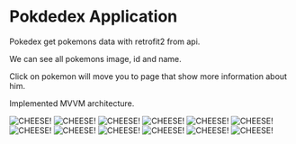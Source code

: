 # Pokdedex Application

Pokedex get pokemons data with retrofit2 from api.

We can see all pokemons image, id and name.

Click on pokemon will move you to page that show more information about him.

Implemented MVVM architecture.

![CHEESE!](https://user-images.githubusercontent.com/74861262/218753989-dde153ec-4405-483c-8cd9-424147fdaff1.png)
![CHEESE!](https://user-images.githubusercontent.com/74861262/218753796-427501f0-159a-417b-a57e-9194d46ef028.png)
![CHEESE!](https://user-images.githubusercontent.com/74861262/218754140-4e7825ba-5157-47ce-b5ec-e9a6b37ae02e.png)
![CHEESE!](https://user-images.githubusercontent.com/74861262/218753823-209e49f5-5919-4f48-8a06-581dbe4f494a.png)
![CHEESE!](https://user-images.githubusercontent.com/74861262/218754168-060e13e9-a47d-485e-8235-6d3b8640161b.png)
![CHEESE!](https://user-images.githubusercontent.com/74861262/218753905-e7a52a0c-41dc-490d-9731-2a7553080dfc.png)
![CHEESE!](https://user-images.githubusercontent.com/74861262/218754204-524861a0-278c-4843-b171-04dba1000d1a.png)
![CHEESE!](https://user-images.githubusercontent.com/74861262/218753936-609b20da-b7c6-4804-bfa2-140e35109f19.png)
![CHEESE!](https://user-images.githubusercontent.com/74861262/218754236-ed36e3eb-e4a6-4c61-ae26-5351dbe0da0b.png)
![CHEESE!](https://user-images.githubusercontent.com/74861262/218754023-3d83d53f-9603-45cd-81fc-62187fe93246.png)
![CHEESE!](https://user-images.githubusercontent.com/74861262/218754257-0fee4085-3e54-4cf1-a3ad-0a1b3fab7586.png)
![CHEESE!](https://user-images.githubusercontent.com/74861262/218754113-d54b987f-efae-41e3-b3cf-ea773ef5735c.png)
